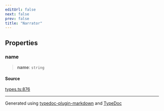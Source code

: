 ```yaml
---
editUrl: false
next: false
prev: false
title: "Narrator"
---
```


## Properties

### name

> **name**: `string`

#### Source

[types.ts:876](https://github.com/fostertheweb/spotify-web-sdk/blob/eb6b780/src/types.ts#L876)

***

Generated using [typedoc-plugin-markdown](https://www.npmjs.com/package/typedoc-plugin-markdown) and [TypeDoc](https://typedoc.org/)
